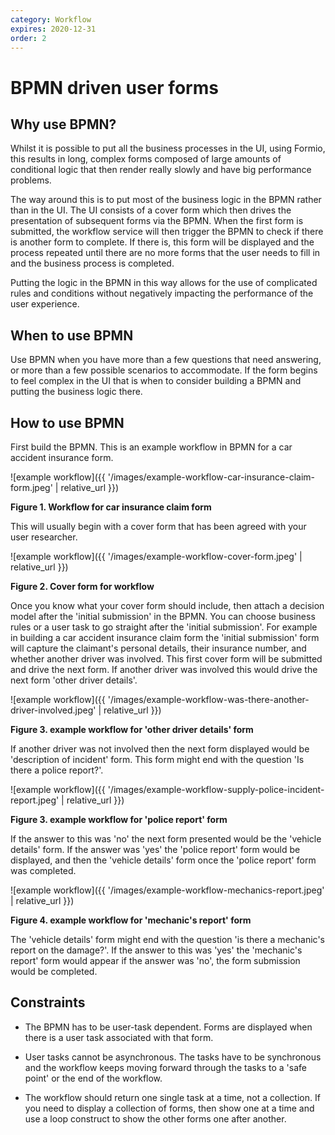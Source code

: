 ```yaml
---
category: Workflow
expires: 2020-12-31
order: 2
---
```

# BPMN driven user forms

## Why use BPMN?

Whilst it is possible to put all the business processes  in the UI, using Formio, this results in long, complex forms composed of large amounts of conditional logic that then render really slowly and have big performance problems.

The way around this is to put most of the business logic in the BPMN rather than in the UI. The UI consists of a cover form  which then drives the presentation of subsequent forms via the BPMN. When the first form is submitted, the workflow service will then trigger the BPMN to check if there is another form to complete. If there is, this form will be displayed and the process repeated until there are no more forms that the user needs to fill in and the business process is completed.

Putting the logic in the BPMN in this way allows for the use of complicated rules and conditions without negatively impacting the performance of the user experience.

## When to use BPMN

Use BPMN when you have more than a few questions that need answering, or more than a few possible scenarios to accommodate. If the form begins to feel complex in the UI that is when to consider building a BPMN and putting the business logic there.

## How to use BPMN

First build the BPMN. This is an example workflow in BPMN for a car accident insurance form.

![example workflow]({{ '/images/example-workflow-car-insurance-claim-form.jpeg' | relative_url }})

**Figure 1. Workflow for car insurance claim form**


This will usually begin with a cover form that has been agreed with your user researcher.

![example workflow]({{ '/images/example-workflow-cover-form.jpeg' | relative_url }})

**Figure 2. Cover form for workflow**

Once you know what your cover form should include, then attach a decision model after the 'initial submission' in the BPMN. You can choose business rules or a user task to go straight after the 'initial submission'. For example in building a car accident insurance claim form the 'initial submission' form will capture the claimant's personal details, their insurance number, and whether another driver was involved. This first cover form will be submitted and drive the next form. If another driver was involved this would drive the next form 'other driver details'.

![example workflow]({{ '/images/example-workflow-was-there-another-driver-involved.jpeg' | relative_url }})

**Figure 3. example workflow for 'other driver details' form**

If another driver was not involved then the next form displayed would be 'description of incident' form. This form might end with the question 'Is there a police report?'.

![example workflow]({{ '/images/example-workflow-supply-police-incident-report.jpeg' | relative_url }})

**Figure 3. example workflow for 'police report' form**


If the answer to this was 'no' the next form presented would be the 'vehicle details' form. If the answer was 'yes' the 'police report' form would be displayed, and then the 'vehicle details' form once the 'police report' form was completed.

![example workflow]({{ '/images/example-workflow-mechanics-report.jpeg' | relative_url }})

**Figure 4. example workflow for 'mechanic's report' form**


The 'vehicle details' form might end with the question 'is there a mechanic's report on the damage?'. If the answer to this was 'yes' the 'mechanic's report' form would appear if the answer was 'no', the form submission would be completed.

## Constraints


* The BPMN has to be user-task dependent. Forms are displayed when there is a user task associated with that form.

* User tasks cannot be asynchronous. The tasks have to be synchronous and the workflow keeps moving forward through the tasks to a 'safe point' or the end of the workflow.

* The workflow should return one single task at a time, not a collection. If you need to display a collection of forms, then show one at a time and use a loop construct to show the other forms one after another.
